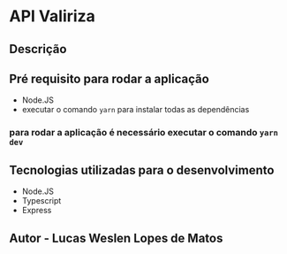 # API Valiriza

## Descrição


## Pré requisito para rodar a aplicação

* Node.JS
* executar o comando `yarn` para instalar todas as dependências 

### para rodar a aplicação é necessário executar o comando  `yarn dev`


## Tecnologias utilizadas para o desenvolvimento 

* Node.JS
* Typescript
* Express

## Autor - Lucas Weslen Lopes de Matos